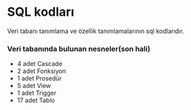 # SQL kodları
Veri tabanı tanımlama ve özellik tanımlamalarının sql kodlarıdır.
### Veri tabanında bulunan nesneler(son hali)

* 4 adet Cascade
* 2 adet Fonksiyon
* 1 adet Prosedür
* 5 adet View
* 1 adet Trigger
* 17 adet Tablo
